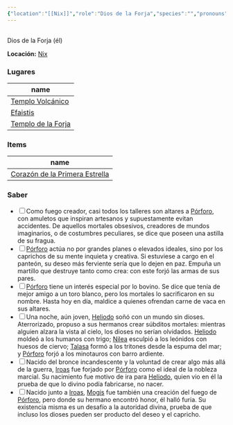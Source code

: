 ```yaml
---
{"location":"[[Nix]]","role":"Dios de la Forja","species":"","pronouns":"él","reference":"","description":"Dios de la Forja  (él)","statblock":"","type":"person","dg-publish":true,"dg-publish-dm":true,"permalink":"/personas/porforo/","dgPassFrontmatter":true}
---
```


<p><span><div data-callout-metadata="" data-callout-fold="" data-callout="info" class="callout node-insert-event"><div class="callout-title" dir="auto"><div class="callout-icon"><svg width="16" height="16"></svg></div><div class="callout-title-inner">Dios de la Forja  (él)</div></div><div class="callout-content">
<p dir="auto"><strong>Locación:</strong> <a data-tooltip-position="top" aria-label="Lugares/Nix.md" data-href="Lugares/Nix.md" href="Lugares/Nix.md" class="internal-link" target="_blank" rel="noopener nofollow">Nix</a></p>
</div></div></span></p><h3><span>Lugares</span></h3><div><table class="dataview table-view-table"><thead class="table-view-thead"><tr class="table-view-tr-header"><th class="table-view-th"><span>name</span></th></tr></thead><tbody class="table-view-tbody"><tr><td><span><a data-tooltip-position="top" aria-label="Lugares/Templo Volcánico.md" data-href="Lugares/Templo Volcánico.md" href="Lugares/Templo Volcánico.md" class="internal-link" target="_blank" rel="noopener nofollow">Templo Volcánico</a></span></td></tr><tr><td><span><a data-tooltip-position="top" aria-label="Lugares/Efaistis.md" data-href="Lugares/Efaistis.md" href="Lugares/Efaistis.md" class="internal-link" target="_blank" rel="noopener nofollow">Efaistis</a></span></td></tr><tr><td><span><a data-tooltip-position="top" aria-label="Lugares/Templo de la Forja.md" data-href="Lugares/Templo de la Forja.md" href="Lugares/Templo de la Forja.md" class="internal-link" target="_blank" rel="noopener nofollow">Templo de la Forja</a></span></td></tr></tbody></table></div><h3><span>Items</span></h3><div><table class="dataview table-view-table"><thead class="table-view-thead"><tr class="table-view-tr-header"><th class="table-view-th"><span>name</span></th></tr></thead><tbody class="table-view-tbody"><tr><td><span><a data-tooltip-position="top" aria-label="Items/Corazón de la Primera Estrella.md" data-href="Items/Corazón de la Primera Estrella.md" href="Items/Corazón de la Primera Estrella.md" class="internal-link" target="_blank" rel="noopener nofollow">Corazón de la Primera Estrella</a></span></td></tr></tbody></table></div><h3><span>Saber</span></h3><div><ul class="contains-task-list"><li data-task="x" class="dataview task-list-item is-checked"><input type="checkbox" class="dataview task-list-item-checkbox"><span>Como fuego creador, casi todos los talleres son altares a <a data-tooltip-position="top" aria-label="Personas/Pórforo" data-href="Personas/Pórforo" href="Personas/Pórforo" class="internal-link" target="_blank" rel="noopener nofollow">Pórforo</a>, con amuletos que inspiran artesanos y supuestamente evitan accidentes. De aquellos mortales obsesivos, creadores de mundos imaginarios, o de costumbres peculiares, se dice que poseen una astilla de su fragua.</span></li><li data-task="x" class="dataview task-list-item is-checked"><input type="checkbox" class="dataview task-list-item-checkbox"><span><a data-tooltip-position="top" aria-label="Personas/Pórforo" data-href="Personas/Pórforo" href="Personas/Pórforo" class="internal-link" target="_blank" rel="noopener nofollow">Pórforo</a> actúa no por grandes planes o elevados ideales, sino por los caprichos de su mente inquieta y creativa. Si estuviese a cargo en el panteón, su deseo más ferviente sería que lo dejen en paz. Empuña un martillo que destruye tanto como crea: con este forjó las armas de sus pares.</span></li><li data-task="x" class="dataview task-list-item is-checked"><input type="checkbox" class="dataview task-list-item-checkbox"><span><a data-tooltip-position="top" aria-label="Personas/Pórforo" data-href="Personas/Pórforo" href="Personas/Pórforo" class="internal-link" target="_blank" rel="noopener nofollow">Pórforo</a> tiene un interés especial por lo bovino. Se dice que tenía de mejor amigo a un toro blanco, pero los mortales lo sacrificaron en su nombre. Hasta hoy en día, maldice a quienes ofrendan carne de vaca en sus altares.</span></li><li data-task="x" class="dataview task-list-item is-checked"><input type="checkbox" class="dataview task-list-item-checkbox"><span>Una noche, aún joven, <a data-tooltip-position="top" aria-label="Personas/Heliodo" data-href="Personas/Heliodo" href="Personas/Heliodo" class="internal-link" target="_blank" rel="noopener nofollow">Heliodo</a> soñó con un mundo sin dioses. Aterrorizado, propuso a sus hermanos crear súbditos mortales: mientras alguien alzara la vista al cielo, los dioses no serían olvidados. <a data-tooltip-position="top" aria-label="Personas/Heliodo" data-href="Personas/Heliodo" href="Personas/Heliodo" class="internal-link" target="_blank" rel="noopener nofollow">Heliodo</a> moldeó a los humanos con trigo; <a data-tooltip-position="top" aria-label="Personas/Nilea" data-href="Personas/Nilea" href="Personas/Nilea" class="internal-link" target="_blank" rel="noopener nofollow">Nilea</a> esculpió a los leónidos con huesos de ciervo; <a data-tooltip-position="top" aria-label="Personas/Talasa" data-href="Personas/Talasa" href="Personas/Talasa" class="internal-link" target="_blank" rel="noopener nofollow">Talasa</a> formó a los tritones desde la espuma del mar; y <a data-tooltip-position="top" aria-label="Personas/Pórforo" data-href="Personas/Pórforo" href="Personas/Pórforo" class="internal-link" target="_blank" rel="noopener nofollow">Pórforo</a> forjó a los minotauros con barro ardiente.</span></li><li data-task="x" class="dataview task-list-item is-checked"><input type="checkbox" class="dataview task-list-item-checkbox"><span>Nacido del bronce incandescente y la voluntad de crear algo más allá de la guerra, <a data-tooltip-position="top" aria-label="Personas/Iroas" data-href="Personas/Iroas" href="Personas/Iroas" class="internal-link" target="_blank" rel="noopener nofollow">Iroas</a> fue forjado por <a data-tooltip-position="top" aria-label="Personas/Pórforo" data-href="Personas/Pórforo" href="Personas/Pórforo" class="internal-link" target="_blank" rel="noopener nofollow">Pórforo</a> como el ideal de la nobleza marcial. Su nacimiento fue motivo de ira para <a data-tooltip-position="top" aria-label="Personas/Heliodo" data-href="Personas/Heliodo" href="Personas/Heliodo" class="internal-link" target="_blank" rel="noopener nofollow">Heliodo</a>, quien vio en él la prueba de que lo divino podía fabricarse, no nacer.</span></li><li data-task="x" class="dataview task-list-item is-checked"><input type="checkbox" class="dataview task-list-item-checkbox"><span>Nacido junto a <a data-tooltip-position="top" aria-label="Personas/Iroas" data-href="Personas/Iroas" href="Personas/Iroas" class="internal-link" target="_blank" rel="noopener nofollow">Iroas</a>, <a data-tooltip-position="top" aria-label="Personas/Mogis" data-href="Personas/Mogis" href="Personas/Mogis" class="internal-link" target="_blank" rel="noopener nofollow">Mogis</a> fue también una creación del fuego de <a data-tooltip-position="top" aria-label="Personas/Pórforo" data-href="Personas/Pórforo" href="Personas/Pórforo" class="internal-link" target="_blank" rel="noopener nofollow">Pórforo</a>, pero donde su hermano encontró honor, él halló furia. Su existencia misma es un desafío a la autoridad divina, prueba de que incluso los dioses pueden ser producto del deseo y el capricho.</span></li></ul></div>